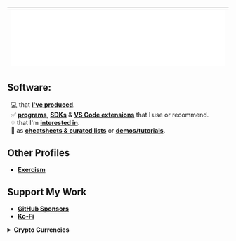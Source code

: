 | <img src="/github-metrics.svg" />| 
| :-: |

## Software:
&nbsp; 💻 that [**I've produced**](https://github.com/nomadicGopher?tab=repositories).  
&nbsp; ✅ [**programs**](https://github.com/stars/nomadicGopher/lists/software-i-use-or-recommend), [**SDKs**](https://github.com/stars/nomadicGopher/lists/SDKs) & [**VS Code extensions**](https://github.com/stars/nomadicGopher/lists/VS-Code-Extensions) that I use or recommend.  
&nbsp; 💡 that I'm [**interested in**](https://github.com/stars/nomadicGopher/lists/interested-in).  
&nbsp; 🧾 as [**cheatsheets & curated lists**](https://github.com/stars/nomadicGopher/lists/lists-cheat-sheets) or [**demos/tutorials**](https://github.com/stars/nomadicGopher/lists/demos-tutorials).  
<!--&nbsp; 🗂️ that I've [**tried & may revisit**](https://github.com/stars/nomadicGopher/lists/archives).  -->
<!--&nbsp;&nbsp; 🖧 for [**cyber security**](https://github.com/stars/nomadicGopher/lists/cyber-security-resources).-->

## Other Profiles
* **[Exercism](https://exercism.org/profiles/nomadicGopher)**  
<!--* **[HackerRank](https://hackerrank.com/profile/nomadicGopher)**  -->
<!--* **[HackTheBox](https://app.hackthebox.com/users/2141921)**-->

## Support My Work
* [**GitHub Sponsors**](https://github.com/sponsors/nomadicGopher)
* [**Ko-Fi**](https://ko-fi.com/nomadicGopher)

<details>
  <summary><b>Crypto Currencies</b></summary>
  <ul>
    <li><b>ETH</b>: 0x7531d86D5Dbda398369ec43205F102e79B3c647A</li>
    <li><b>BTC</b>: bc1qtkuzp85vph7y37rqjlznuta293qsay07cgg90s</li>
    <li><b>LTC</b>: ltc1q9pquzquaj6peplygqdrcxxvcnd5fcud7x80lh8</li>
    <li><b>DOGE</b>: DNQ3GHBVEcNpzXNeB7B4sPqd7L1GhUpMg3</li>
    <li><b>SOL</b>: EQ6QwibvKZsazjvQGJk6fsGW4BQSDS1Zs6Dj79HfVvME</li>
  </ul>
</details>



